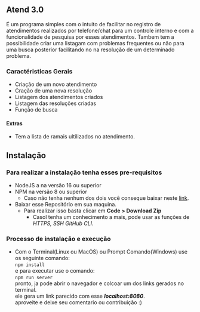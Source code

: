 ## Atend 3.0
 É um programa simples com o intuito de facilitar no registro de atendimentos realizados por telefone/chat para um controle interno e com a funcionalidade de pesquisa por esses atendimentos. Tambem tem a possibilidade criar uma listagam com problemas frequentes ou não para uma busca posterior facilitando no na resolução de um determinado problema.

 ### Caractéristicas Gerais
  - Criação de um novo atendimento
  - Cração de uma nova resolução
  - Listagem dos atendimentos criados
  - Listagem das resoluções criadas
  - Função de busca

  #### Extras
  - Tem a lista de ramais ultilizados no atendimento.

## Instalação
 ### Para realizar a instalação tenha esses pre-requisitos
 - NodeJS a na versão 16 ou superior
 - NPM na versão 8 ou superior
    - Caso não tenha nenhum dos dois você conseque baixar neste [link](https://nodejs.org/en/).
 - Baixar esse Repositório em sua maquina.
    - Para realizar isso basta clicar em **Code > Download Zip**
        - Casol tenha um conhecimento a mais, pode usar as funções de *HTTPS, SSH GitHub CLI*.

### Processo de instalação e execução

- Com o Terminal(Linux ou MacOS) ou Prompt Comando(Windows) use os seguinte comando: \
    `` npm install `` \
    e para executar use o comando: \
    `` npm run server `` \
    pronto, ja pode abrir o navegador e colcoar um dos links gerados no terminal.\
    ele gera um link parecido com esse ***localhost:8080***. \
    aproveite e deixe seu comentario ou contribuição :)
